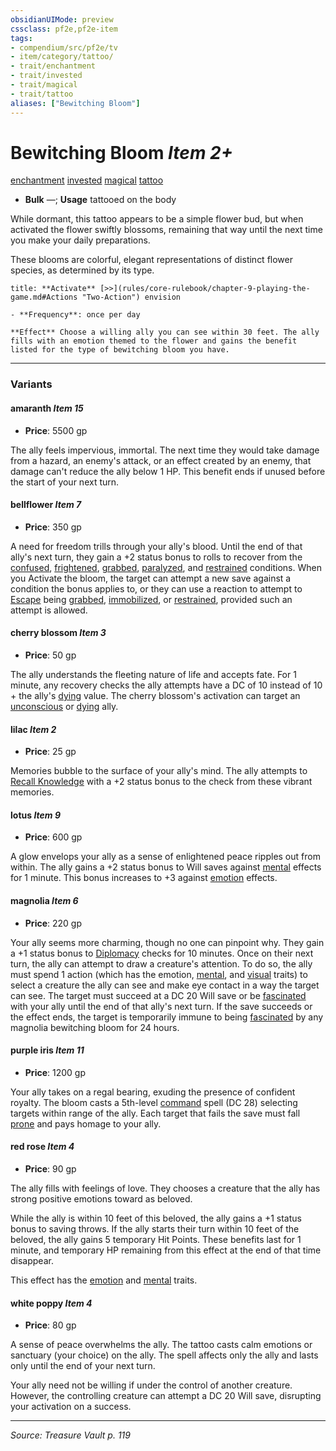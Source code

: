```yaml
---
obsidianUIMode: preview
cssclass: pf2e,pf2e-item
tags:
- compendium/src/pf2e/tv
- item/category/tattoo/
- trait/enchantment
- trait/invested
- trait/magical
- trait/tattoo
aliases: ["Bewitching Bloom"]
---
```

# Bewitching Bloom *Item 2+*  
[enchantment](rules/traits/enchantment.md "Enchantment School Trait")  [invested](rules/traits/invested.md "Invested Item Trait")  [magical](rules/traits/magical.md "Magical Item Trait")  [tattoo](rules/traits/tattoo-lowg.md "Tattoo Item Trait")  

- **Bulk** —; **Usage** tattooed on the body

While dormant, this tattoo appears to be a simple flower bud, but when activated the flower swiftly blossoms, remaining that way until the next time you make your daily preparations.

These blooms are colorful, elegant representations of distinct flower species, as determined by its type.

```ad-embed-ability
title: **Activate** [>>](rules/core-rulebook/chapter-9-playing-the-game.md#Actions "Two-Action") envision

- **Frequency**: once per day

**Effect** Choose a willing ally you can see within 30 feet. The ally fills with an emotion themed to the flower and gains the benefit listed for the type of bewitching bloom you have.
```

---
### Variants

#### amaranth *Item 15*

- **Price**: 5500 gp

The ally feels impervious, immortal. The next time they would take damage from a hazard, an enemy's attack, or an effect created by an enemy, that damage can't reduce the ally below 1 HP. This benefit ends if unused before the start of your next turn.

#### bellflower *Item 7*

- **Price**: 350 gp

A need for freedom trills through your ally's blood. Until the end of that ally's next turn, they gain a +2 status bonus to rolls to recover from the [confused](rules/conditions.md#Confused), [frightened](rules/conditions.md#Frightened), [grabbed](rules/conditions.md#Grabbed), [paralyzed](rules/conditions.md#Paralyzed), and [restrained](rules/conditions.md#Restrained) conditions. When you Activate the bloom, the target can attempt a new save against a condition the bonus applies to, or they can use a reaction to attempt to [Escape](rules/actions/escape.md) being [grabbed](rules/conditions.md#Grabbed), [immobilized](rules/conditions.md#Immobilized), or [restrained](rules/conditions.md#Restrained), provided such an attempt is allowed.

#### cherry blossom *Item 3*

- **Price**: 50 gp

The ally understands the fleeting nature of life and accepts fate. For 1 minute, any recovery checks the ally attempts have a DC of 10 instead of 10 + the ally's [dying](rules/conditions.md#Dying) value. The cherry blossom's activation can target an [unconscious](rules/conditions.md#Unconscious) or [dying](rules/conditions.md#Dying) ally.

#### lilac *Item 2*

- **Price**: 25 gp

Memories bubble to the surface of your ally's mind. The ally attempts to [Recall Knowledge](rules/actions/recall-knowledge.md) with a +2 status bonus to the check from these vibrant memories.

#### lotus *Item 9*

- **Price**: 600 gp

A glow envelops your ally as a sense of enlightened peace ripples out from within. The ally gains a +2 status bonus to Will saves against [mental](rules/traits/mental.md "Mental Effect Trait") effects for 1 minute. This bonus increases to +3 against [emotion](rules/traits/emotion.md "Emotion Effect Trait") effects.

#### magnolia *Item 6*

- **Price**: 220 gp

Your ally seems more charming, though no one can pinpoint why. They gain a +1 status bonus to [Diplomacy](compendium/skills.md#Diplomacy) checks for 10 minutes. Once on their next turn, the ally can attempt to draw a creature's attention. To do so, the ally must spend 1 action (which has the emotion, [mental](rules/traits/mental.md "Mental Effect Trait"), and [visual](rules/traits/visual.md "Visual Effect Trait") traits) to select a creature the ally can see and make eye contact in a way the target can see. The target must succeed at a DC 20 Will save or be [fascinated](rules/conditions.md#Fascinated) with your ally until the end of that ally's next turn. If the save succeeds or the effect ends, the target is temporarily immune to being [fascinated](rules/conditions.md#Fascinated) by any magnolia bewitching bloom for 24 hours.

#### purple iris *Item 11*

- **Price**: 1200 gp

Your ally takes on a regal bearing, exuding the presence of confident royalty. The bloom casts a 5th-level [command](compendium/spells/command.md) spell (DC 28) selecting targets within range of the ally. Each target that fails the save must fall [prone](rules/conditions.md#Prone) and pays homage to your ally.

#### red rose *Item 4*

- **Price**: 90 gp

The ally fills with feelings of love. They chooses a creature that the ally has strong positive emotions toward as beloved.

While the ally is within 10 feet of this beloved, the ally gains a +1 status bonus to saving throws. If the ally starts their turn within 10 feet of the beloved, the ally gains 5 temporary Hit Points. These benefits last for 1 minute, and temporary HP remaining from this effect at the end of that time disappear.

This effect has the [emotion](rules/traits/emotion.md "Emotion Effect Trait") and [mental](rules/traits/mental.md "Mental Effect Trait") traits.

#### white poppy *Item 4*

- **Price**: 80 gp

A sense of peace overwhelms the ally. The tattoo casts calm emotions or sanctuary (your choice) on the ally. The spell affects only the ally and lasts only until the end of your next turn.

Your ally need not be willing if under the control of another creature. However, the controlling creature can attempt a DC 20 Will save, disrupting your activation on a success.

---
*Source: Treasure Vault p. 119*